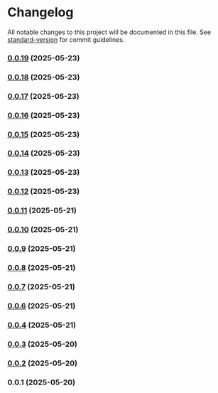 # Changelog

All notable changes to this project will be documented in this file. See [standard-version](https://github.com/conventional-changelog/standard-version) for commit guidelines.

### [0.0.19](https://github.com/clintjansen/smartspai-chat/compare/v0.0.18...v0.0.19) (2025-05-23)

### [0.0.18](https://github.com/clintjansen/smartspai-chat/compare/v0.0.17...v0.0.18) (2025-05-23)

### [0.0.17](https://github.com/clintjansen/smartspai-chat/compare/v0.0.16...v0.0.17) (2025-05-23)

### [0.0.16](https://github.com/clintjansen/smartspai-chat/compare/v0.0.15...v0.0.16) (2025-05-23)

### [0.0.15](https://github.com/clintjansen/smartspai-chat/compare/v0.0.14...v0.0.15) (2025-05-23)

### [0.0.14](https://github.com/clintjansen/smartspai-chat/compare/v0.0.13...v0.0.14) (2025-05-23)

### [0.0.13](https://github.com/clintjansen/smartspai-chat/compare/v0.0.12...v0.0.13) (2025-05-23)

### [0.0.12](https://github.com/clintjansen/smartspai-chat/compare/v0.0.11...v0.0.12) (2025-05-23)

### [0.0.11](https://github.com/clintjansen/smartspai-chat/compare/v0.0.10...v0.0.11) (2025-05-21)

### [0.0.10](https://github.com/clintjansen/smartspai-chat/compare/v0.0.9...v0.0.10) (2025-05-21)

### [0.0.9](https://github.com/clintjansen/smartspai-chat/compare/v0.0.8...v0.0.9) (2025-05-21)

### [0.0.8](https://github.com/clintjansen/smartspai-chat/compare/v0.0.7...v0.0.8) (2025-05-21)

### [0.0.7](https://github.com/clintjansen/smartspai-chat/compare/v0.0.6...v0.0.7) (2025-05-21)

### [0.0.6](https://github.com/clintjansen/smartspai-chat/compare/v0.0.5...v0.0.6) (2025-05-21)

### [0.0.4](https://github.com/clintjansen/smartspai-chat/compare/v0.0.3...v0.0.4) (2025-05-21)

### [0.0.3](https://github.com/clintjansen/smartspai-chat/compare/v0.0.2...v0.0.3) (2025-05-20)

### [0.0.2](https://github.com/clintjansen/smartspai-chat/compare/v0.0.1...v0.0.2) (2025-05-20)

### 0.0.1 (2025-05-20)
